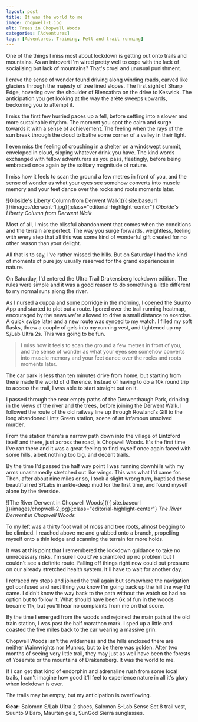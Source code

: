 ```yaml
---
layout: post
title: It was the world to me
image: chopwell-1.jpg
alt: Trees in Chopwell Woods
categories: [Adventures]
tags: [Adventures, Training, Fell and trail running]
---
```


One of the things I miss most about lockdown is getting out onto trails and mountains. As an introvert I'm wired pretty well to cope with the lack of socialising but lack of mountains? That's cruel and unusual punishment.

I crave the sense of wonder found driving along winding roads, carved like glaciers through the majesty of tree lined slopes. The first sight of Sharp Edge, hovering over the shoulder of Blencathra on the drive to Keswick. The anticipation you get looking at the way the arête sweeps upwards, beckoning you to attempt it.

I miss the first few hurried paces up a fell, before settling into a slower and more sustainable rhythm. The moment you spot the cairn and surge towards it with a sense of achievement. The feeling when the rays of the sun break through the cloud to bathe some corner of a valley in their light. 

I even miss the feeling of crouching in a shelter on a windswept summit, enveloped in cloud, sipping whatever drink you have. The kind words exchanged with fellow adventurers as you pass, fleetingly, before being embraced once again by the solitary magnitude of nature.

I miss how it feels to scan the ground a few metres in front of you, and the sense of wonder as what your eyes see somehow converts into muscle memory and your feet dance over the rocks and roots moments later. 

![Gibside's Liberty Column from Derwent Walk]({{ site.baseurl }}/images/derwent-1.jpg){:class="editorial-highlight-center"} *Gibside's Liberty Column from Derwent Walk*

Most of all, I miss the blissful abandonment that comes when the conditions and the terrain are perfect. The way you surge forwards, weightless, feeling with every step that all this was some kind of wonderful gift created for no other reason than your delight.

All that is to say, I've rather missed the hills. But on Saturday I had the kind of moments of pure joy usually reserved for the grand experiences in nature.

On Saturday, I'd entered the Ultra Trail Drakensberg lockdown edition. The rules were simple and it was a good reason to do something a little different to my normal runs along the river.

As I nursed a cuppa and some porridge in the morning, I opened the Suunto App and started to plot out a route. I pored over the trail running heatmap, encouraged by the news we're allowed to drive a small distance to exercise. A quick swipe later and a new route was synced to my watch. I filled my soft flasks, threw a couple of gels into my running vest, and tightened up my S/Lab Ultra 2s. This was going to be fun.

>I miss how it feels to scan the ground a few metres in front of you, and the sense of wonder as what your eyes see somehow converts into muscle memory and your feet dance over the rocks and roots moments later.

The car park is less than ten minutes drive from home, but starting from there made the world of difference. Instead of having to do a 10k round trip to access the trail, I was able to start straight out on it.

I passed through the near empty paths of the Derwenthaugh Park, drinking in the views of the river and the trees, before joining the Derwent Walk. I followed the route of the old railway line up through Rowland's Gill to the long abandoned Lintz Green station, scene of an infamous unsolved murder. 

From the station there's a narrow path down into the village of Lintzford itself and there, just across the road, is Chopwell Woods. It's the first time I've ran there and it was a great feeling to find myself once again faced with some hills, albeit nothing too big, and decent trails.

By the time I'd passed the half way point I was running downhills with my arms unashamedly stretched out like wings. This was what I'd came for. Then, after about nine miles or so, I took a slight wrong turn, baptised those beautiful red S/Labs in ankle-deep mud for the first time, and found myself alone by the riverside.

![The River Derwent in Chopwell Woods]({{ site.baseurl }}/images/chopwell-2.jpg){:class="editorial-highlight-center"} *The River Derwent in Chopwell Woods*

To my left was a thirty foot wall of moss and tree roots, almost begging to be climbed. I reached above me and grabbed onto a branch, propelling myself onto a thin ledge and scanning the terrain for more holds. 

It was at this point that I remembered the lockdown guidance to take no unnecessary risks. I'm sure I could've scrambled up no problem but I couldn't see a definite route. Falling off things right now could put pressure on our already stretched health system. It'll have to wait for another day.

I retraced my steps and joined the trail again but somewhere the navigation got confused and next thing you know I'm going back up the hill the way I'd came. I didn't know the way back to the path without the watch so had no option but to follow it. What should have been 6k of fun in the woods became 11k, but you'll hear no complaints from me on that score.

By the time I emerged from the woods and rejoined the main path at the old train station, I was past the half marathon mark. I sped up a little and coasted the five miles back to the car wearing a massive grin.

Chopwell Woods isn't the wilderness and the hills enclosed there are neither Wainwrights nor Munros, but to be there was golden. After two months of seeing very little trail, they may just as well have been the forests of Yosemite or the mountains of Drakensberg. It was the world to me.

If I can get that kind of endorphin and adrenaline rush from some local trails, I can't imagine how good it'll feel to experience nature in all it's glory when lockdown is over.

The trails may be empty, but my anticipation is overflowing.

**Gear:** Salomon S/Lab Ultra 2 shoes, Salomon S-Lab Sense Set 8 trail vest, Suunto 9 Baro, Maurten gels, SunGod Sierra sunglasses.
